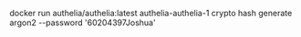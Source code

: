  docker run authelia/authelia:latest authelia-authelia-1 crypto hash generate argon2 --password '60204397Joshua'